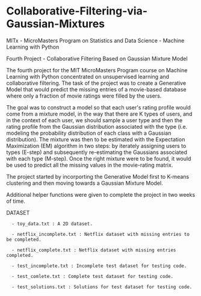 # Collaborative-Filtering-via-Gaussian-Mixtures
MITx - MicroMasters Program on Statistics and Data Science - Machine Learning with Python

Fourth Project - Collaborative Filtering Based on Gaussian Mixture Model

The fourth project for the MIT MicroMasters Program course on Machine Learning with Python concentrated on
unsupervised learning and collaborative filtering. The task of the project was to create a Generative Model that would predict
the missing entries of a movie-based database where only a fraction of movie ratings were filled by the users.

The goal was to construct a model so that each user's rating profile would come from a mixture model, in the way that
there are K types of users, and in the context of each user, we should sample a user type and then the rating profile
from the Gaussian distribution associated with the type (i.e. modeling the probability distribution of each class with a Gaussian distribution).
The mixture was then to be estimated with the Expectation Maximization (EM) algorithm in two steps: by iterately assigning users to types (E-step)
and subsequently re-estimating the Gaussians associated with each type (M-step). Once the right mixture were to be found,
it would be used to predict all the missing values in the movie-rating matrix.

The project started by incorporting the Generative Model first to K-means clustering and then moving towards a Gaussian Mixture Model.

Additional helper functions were given to complete the project in two weeks of time.

DATASET

      - toy_data.txt : A 2D dataset.
      
      - netflix_incomplete.txt : Netflix dataset with missing entries to be completed.
      
      - netflix_complete.txt : Netflix dataset with missing entries completed.
      
      - test_incomplete.txt : Incomplete test dataset for testing code.
      
      - test_comlete.txt : Complete test dataset for testing code.
      
      - test_solutions.txt : Solutions for test dataset for testing code.
